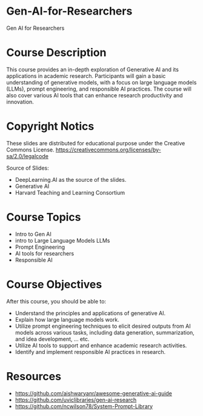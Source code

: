 # Gen-AI-for-Researchers
Gen AI for Researchers


# Course Description 
This course provides an in-depth exploration of Generative AI and its applications in academic research. Participants will gain a basic understanding of generative models, with a focus on large language models (LLMs), prompt engineering, and responsible AI practices. The course will also cover various AI tools that can enhance research productivity and innovation.

# Copyright Notics 

These slides are distributed for educational purpose under the Creative Commons License. https://creativecommons.org/licenses/by-sa/2.0/legalcode

Source of Slides: 
* DeepLearning.AI as the source of the slides.
* Generative AI
* Harvard Teaching and Learning Consortium

# Course Topics
* Intro to Gen AI 
* intro to Large Language Models LLMs 
* Prompt Engineering
* AI tools for researchers  
* Responsible AI  

# Course Objectives 
After this course, you should be able to: 
* Understand the principles and applications of generative AI.
* Explain how large language models work.
* Utilize prompt engineering techniques to elicit desired outputs from AI models across various tasks, including data generation, summarization, and idea development, ... etc.
* Utilize AI tools to support and enhance academic research activities.
* Identify and implement responsible AI practices in research.


# Resources 
* https://github.com/aishwaryanr/awesome-generative-ai-guide
* https://github.com/uviclibraries/gen-ai-research 
* https://github.com/ncwilson78/System-Prompt-Library


